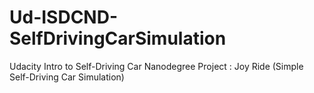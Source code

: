 # Ud-ISDCND-SelfDrivingCarSimulation
Udacity Intro to Self-Driving Car Nanodegree Project : Joy Ride (Simple Self-Driving Car Simulation)
